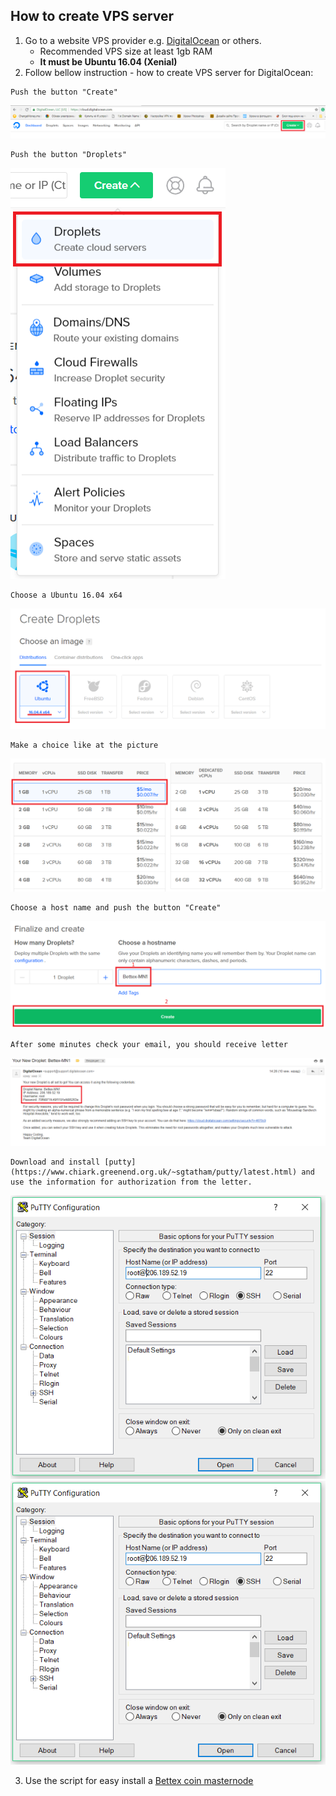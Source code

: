 ## How to create VPS server

1. Go to a website VPS provider e.g. [DigitalOcean](https://m.do.co/c/da2cd5eff34d) or others.
   - Recommended VPS size at least 1gb RAM
   - **It must be Ubuntu 16.04 (Xenial)**
2. Follow bellow instruction - how to create VPS server for DigitalOcean:
```
Push the button "Create"
```
![Alt text](https://github.com/bettexproject/bettexnodescript/blob/master/1.png)

```
Push the button "Droplets"
```
![Alt text](https://github.com/bettexproject/bettexnodescript/blob/master/2.png)

```
Сhoose a Ubuntu 16.04 x64
```
![Alt text](https://github.com/bettexproject/bettexnodescript/blob/master/3.png)

```
Make a choice like at the picture
```
![Alt text](https://github.com/bettexproject/bettexnodescript/blob/master/4.png)

```
Choose a host name and push the button "Create"
```
![Alt text](https://github.com/bettexproject/bettexnodescript/blob/master/5.png)

```
After some minutes check your email, you should receive letter
```
![Alt text](https://github.com/bettexproject/bettexnodescript/blob/master/6.png)

```
Download and install [putty](https://www.chiark.greenend.org.uk/~sgtatham/putty/latest.html) and use the information for authorization from the letter.
```
![Alt text](https://github.com/bettexproject/bettexnodescript/blob/master/7.png)
![Alt text](https://github.com/bettexproject/bettexnodescript/blob/master/7.png)

3. Use the script for easy install a [Bettex coin masternode](https://github.com/bettexproject/bettexnodescript)
